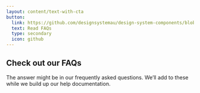 ```yaml
---
layout: content/text-with-cta
button:
  link: https://github.com/designsystemau/design-system-components/blob/master/FAQ.md
  text: Read FAQs
  type: secondary
  icon: github
---
```


## Check out our FAQs

The answer might be in our frequently asked questions. We’ll add to these while we build up our help documentation.
